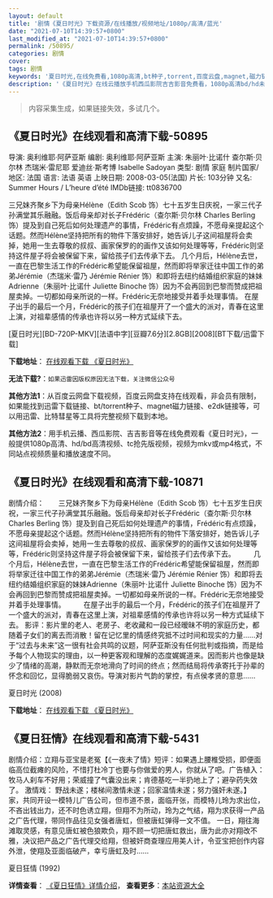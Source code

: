 ```yaml
---
layout: default
title: '剧情《夏日时光》下载资源/在线播放/视频地址/1080p/高清/蓝光'
date: "2021-07-10T14:39:57+0800"
last_modified_at: "2021-07-10T14:39:57+0800"
permalink: /50895/
categories: 剧情
cover:
tags: 剧情
keywords: '夏日时光,在线免费看,1080p高清,bt种子,torrent,百度云盘,magnet,磁力链,迅雷下载资源'
description: '《夏日时光》在线云播放手机西瓜影院吉吉影音免费看，1080p高清bd/hd未删减完整版和tc抢先枪版，mkv/mp4格式，附带bt/torrent种子、magnet/磁力链、百度云盘、网盘资源迅雷下载链接'
---
```


>内容采集生成，如果链接失效，多试几个。


## 《夏日时光》在线观看和高清下载-50895

导演: 奥利维耶·阿萨亚斯 编剧: 奥利维耶·阿萨亚斯 主演: 朱丽叶·比诺什 查尔斯·贝尔林 杰瑞米·雷尼耶 爱迪丝·斯考博 Isabelle Sadoyan 类型: 剧情 家庭 制片国家/地区: 法国 语言: 法语 英语 上映日期: 2008-03-05(法国) 片长: 103分钟 又名: Summer Hours / L’heure d’été IMDb链接: tt0836700

三兄妹齐聚乡下为母亲Hélène（Edith Scob 饰）七十五岁生日庆祝，一家三代子孙满堂其乐融融。饭后母亲却对长子Frédéric（查尔斯·贝尔林 Charles Berling 饰）提及到自己死后如何处理遗产的事情，Frédéric有点烦躁，不愿母亲提起这个话题。然而Hélène坚持把所有的物件下落安排好，她告诉儿子这间祖屋将会卖掉，她用一生去尊敬的叔叔、画家保罗的的画作又该如何处理等等，Frédéric则坚持这件屋子将会被保留下来，留给孩子们去传承下去。 几个月后，Hélène去世，一直在巴黎生活工作的Frédéric希望能保留祖屋，然而即将举家迁往中国工作的弟弟Jérémie（杰瑞米·雷乃 Jérémie Rénier 饰）和即将去纽约结婚组织家庭的妹妹Adrienne（朱丽叶·比诺什 Juliette Binoche 饰）因为不会再回到巴黎而赞成把祖屋卖掉。一切都如母亲所说的一样。Frédéric无奈地接受并着手处理事情。 在屋子出手的最后一个月，Frédéric的孩子们在祖屋开了一个盛大的派对，青春在这里上演，对祖辈感情的传承也许将以另一种方式延续下去。


[夏日时光][BD-720P-MKV][法语中字][豆瓣7.6分][2.8GB][2008][BT下载/迅雷下载]

**下载地址**： [在线观看下载 《夏日时光》](https://www.btdx8.com/torrent/summer_hours_2008.html) 


**无法下载?**：`如果迅雷因版权原因无法下载，关注微信公众号 `

**其他方法1**：从百度云网盘下载视频，百度云网盘支持在线观看，非会员有限制，如果能找到迅雷下载链接、bt/torrent种子、magnet磁力链接、e2dk链接等，可以用迅雷、比特彗星等工具将完整视频下载到本地。

**其他方法2**：用手机云播、西瓜影院、吉吉影音等在线免费观看《夏日时光》，一般提供1080p高清、hd/bd高清视频、tc抢先版视频，视频为mkv或mp4格式，不同站点视频质量和播放速度不同。


## 《夏日时光》在线观看和高清下载-10871

剧情介绍：　　三兄妹齐聚乡下为母亲Hélène（Edith Scob 饰）七十五岁生日庆祝，一家三代子孙满堂其乐融融。饭后母亲却对长子Frédéric（查尔斯·贝尔林 Charles Berling 饰）提及到自己死后如何处理遗产的事情，Frédéric有点烦躁，不愿母亲提起这个话题。然而Hélène坚持把所有的物件下落安排好，她告诉儿子这间祖屋将会卖掉，她用一生去尊敬的叔叔、画家保罗的的画作又该如何处理等等，Frédéric则坚持这件屋子将会被保留下来，留给孩子们去传承下去。  　　几个月后，Hélène去世，一直在巴黎生活工作的Frédéric希望能保留祖屋，然而即将举家迁往中国工作的弟弟Jérémie（杰瑞米·雷乃 Jérémie Rénier 饰）和即将去纽约结婚组织家庭的妹妹Adrienne（朱丽叶·比诺什 Juliette Binoche 饰）因为不会再回到巴黎而赞成把祖屋卖掉。一切都如母亲所说的一样。Frédéric无奈地接受并着手处理事情。  　　在屋子出手的最后一个月，Frédéric的孩子们在祖屋开了一个盛大的派对，青春在这里上演，对祖辈感情的传承也许将以另一种方式延续下去。 影评：影片里的老人、老房子、老收藏和一段已经暧昧不明的家庭历史，都随着子女们的离去而消散！留在记忆里的情感终究抵不过时间和现实的力量……对于“过去与未来”这一很有社会共鸣的议题，阿萨亚斯没有任何批判或指摘，而是给予每个人物现实的理由，以一种更客观和理解的态度娓娓道来。因而影片也像是缺少了情绪的高潮，静默而无奈地滑向了时间的终点；然而结局将传承寄托于孙辈的怀念和回忆，显得脆弱又哀伤。导演对影片气韵的掌控，有点侯孝贤的意思……


夏日时光 (2008)

**下载地址**： [在线观看下载 《夏日时光》](https://www.btbtdy.me/btdy/dy8117.html) 


## 《夏日狂情》在线观看和高清下载-5431

剧情介绍：立翔与亚宝是老冤【《一夜未了情》短评：如果遇上腰椎受损，即便面临高位截瘫的风险，不惜打杜冷丁也要与你做爱的男人，你就从了吧。广告植入：牧马人刹车不好用；荣威撞了气囊没出来；肯德基吃一半扔地上了；避孕药失效了。 激情戏： 野战未遂；楼梯间激情未遂；回家温情未遂；努力强奸未遂。】家，共同开设一模特儿广告公司，但市道不景，面临开张，而模特儿玲为求出位，不吝出钱出力，还不时色诱立翔，但翔不为所动，玲为之气结，翔为求获得一产品之广告代理，带同作品往见女强者唐虹，但被唐虹弹得一文不值。 一日，翔往海滩取灵感，有意见唐虹被色狼欺负，翔不顾一切把唐虹救出，唐为此亦对翔改不雅，决议把产品之广告代理交给翔，但被奸商查理应用美人计，令亚宝把创作内容外泄，使翔及亚面临破产，幸亏唐虹及时……


夏日狂情 (1992)

**详情查看**： [《夏日狂情》详情介绍](/movie/5431/)， **查看更多**：[本站资源大全](/movie/t/all/)

